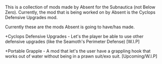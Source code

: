 This is a collection of mods made by Absent for the Subnautica (not Below Zero).
Currently, the mod that is being worked on by Absent is the Cyclops Defensive Upgrades mod.

Currently these are the mods Absent is going to have/has made.

+Cyclops Defensive Upgrades - Let's the player be able to use other defensive upgrades (like the Seamoth's Perimeter Defense) [W.I.P]

+Portable Grapple - A mod that let's the user have a grappling hook that works out of water without being in a prawn suit/exo suit. [Upcoming/W.I.P]

